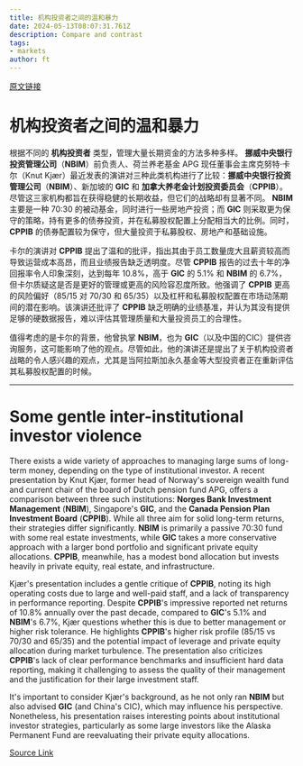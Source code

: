 ```yaml
---
title: 机构投资者之间的温和暴力
date: 2024-05-13T08:07:31.761Z
description: Compare and contrast
tags: 
- markets
author: ft
---
```


[原文链接](https://ft.com/content/f7aefff9-914b-4c16-b0d5-2c879ea4f96f)

# 机构投资者之间的温和暴力

根据不同的 **机构投资者** 类型，管理大量长期资金的方法多种多样。 **挪威中央银行投资管理公司**（**NBIM**）前负责人、荷兰养老基金 APG 现任董事会主席克努特·卡尔（Knut Kjær）最近发表的演讲对三种此类机构进行了比较：**挪威中央银行投资管理公司**（**NBIM**）、新加坡的 **GIC** 和 **加拿大养老金计划投资委员会**（**CPPIB**）。尽管这三家机构都旨在获得稳健的长期收益，但它们的战略却有显著不同。 **NBIM** 主要是一种 70:30 的被动基金，同时进行一些房地产投资；而 **GIC** 则采取更为保守的策略，持有更多的债券投资，并在私募股权配置上分配相当大的比例。同时， **CPPIB** 的债券配置较为保守，但大量投资于私募股权、房地产和基础设施。

卡尔的演讲对 **CPPIB** 提出了温和的批评，指出其由于员工数量庞大且薪资较高而导致运营成本高昂，而且业绩报告缺乏透明度。尽管 **CPPIB** 报告的过去十年的净回报率令人印象深刻，达到每年 10.8%，高于 **GIC** 的 5.1% 和 **NBIM** 的 6.7%，但卡尔质疑这是否是更好的管理或更高的风险容忍度所致。他强调了 **CPPIB** 更高的风险偏好（85/15 对 70/30 和 65/35）以及杠杆和私募股权配置在市场动荡期间的潜在影响。该演讲还批评了 **CPPIB** 缺乏明确的业绩基准，并认为其没有提供足够的硬数据报告，难以评估其管理质量和大量投资员工的合理性。

值得考虑的是卡尔的背景，他曾执掌 **NBIM**，也为 **GIC**（以及中国的CIC）提供咨询服务，这可能影响了他的观点。尽管如此，他的演讲还是提出了关于机构投资者战略的令人感兴趣的观点，尤其是当阿拉斯加永久基金等大型投资者正在重新评估其私募股权配置的时候。

---

# Some gentle inter-institutional investor violence 

There exists a wide variety of approaches to managing large sums of long-term money, depending on the type of institutional investor. A recent presentation by Knut Kjær, former head of Norway's sovereign wealth fund and current chair of the board of Dutch pension fund APG, offers a comparison between three such institutions: **Norges Bank Investment Management** (**NBIM**), Singapore's **GIC**, and the **Canada Pension Plan Investment Board** (**CPPIB**). While all three aim for solid long-term returns, their strategies differ significantly. **NBIM** is primarily a passive 70:30 fund with some real estate investments, while **GIC** takes a more conservative approach with a larger bond portfolio and significant private equity allocations. **CPPIB**, meanwhile, has a modest bond allocation but invests heavily in private equity, real estate, and infrastructure. 

Kjær's presentation includes a gentle critique of **CPPIB**, noting its high operating costs due to large and well-paid staff, and a lack of transparency in performance reporting. Despite **CPPIB**'s impressive reported net returns of 10.8% annually over the past decade, compared to **GIC**'s 5.1% and **NBIM**'s 6.7%, Kjær questions whether this is due to better management or higher risk tolerance. He highlights **CPPIB**'s higher risk profile (85/15 vs 70/30 and 65/35) and the potential impact of leverage and private equity allocation during market turbulence. The presentation also criticizes **CPPIB**'s lack of clear performance benchmarks and insufficient hard data reporting, making it challenging to assess the quality of their management and the justification for their large investment staff. 

It's important to consider Kjær's background, as he not only ran **NBIM** but also advised **GIC** (and China's CIC), which may influence his perspective. Nonetheless, his presentation raises interesting points about institutional investor strategies, particularly as some large investors like the Alaska Permanent Fund are reevaluating their private equity allocations.

[Source Link](https://ft.com/content/f7aefff9-914b-4c16-b0d5-2c879ea4f96f)

